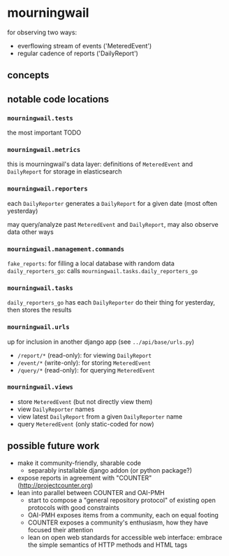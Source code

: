 # mourningwail
for observing two ways:
- everflowing stream of events ('MeteredEvent')
- regular cadence of reports ('DailyReport')

## concepts


## notable code locations

### `mourningwail.tests`
the most important TODO

### `mourningwail.metrics`
this is mourningwail's data layer: definitions of
`MeteredEvent` and `DailyReport` for storage in elasticsearch

### `mourningwail.reporters`
each `DailyReporter` generates a `DailyReport` for a given date (most often yesterday)

may query/analyze past `MeteredEvent` and `DailyReport`,
may also observe data other ways

### `mourningwail.management.commands`
`fake_reports`: for filling a local database with random data
`daily_reporters_go`: calls `mourningwail.tasks.daily_reporters_go`

### `mourningwail.tasks`
`daily_reporters_go` has each `DailyReporter` do their thing
for yesterday, then stores the results

### `mourningwail.urls`
up for inclusion in another django app (see `../api/base/urls.py`)

- `/report/*` (read-only): for viewing `DailyReport`
- `/event/*` (write-only): for storing `MeteredEvent`
- `/query/*` (read-only): for querying `MeteredEvent`

### `mourningwail.views`
- store `MeteredEvent` (but not directly view them)
- view `DailyReporter` names
- view latest `DailyReport` from a given `DailyReporter` name
- query `MeteredEvent` (only static-coded for now)


## possible future work
- make it community-friendly, sharable code
    - separably installable django addon (or python package?)
- expose reports in agreement with "COUNTER" (http://projectcounter.org)
- lean into parallel between COUNTER and OAI-PMH
    - start to compose a "general repository protocol" of existing open protocols with good constraints
    - OAI-PMH exposes items from a community, each on equal footing
    - COUNTER exposes a community's enthusiasm, how they have focused their attention
    - lean on open web standards for accessible web interface: embrace the simple semantics of HTTP methods and HTML tags
